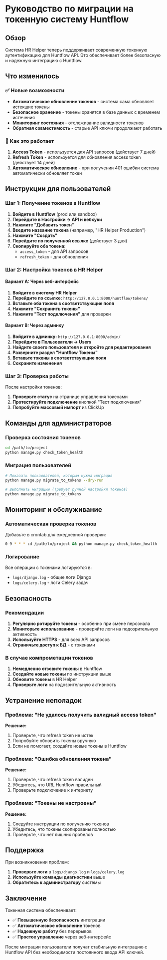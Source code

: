 # Руководство по миграции на токенную систему Huntflow

## Обзор

Система HR Helper теперь поддерживает современную токенную аутентификацию для Huntflow API. Это обеспечивает более безопасную и надежную интеграцию с Huntflow.

## Что изменилось

### ✅ Новые возможности
- **Автоматическое обновление токенов** - система сама обновляет истекшие токены
- **Безопасное хранение** - токены хранятся в базе данных с временем истечения
- **Мониторинг состояния** - отслеживание валидности токенов
- **Обратная совместимость** - старые API ключи продолжают работать

### 🔄 Как это работает
1. **Access Token** - используется для API запросов (действует 7 дней)
2. **Refresh Token** - используется для обновления access token (действует 14 дней)
3. **Автоматическое обновление** - при получении 401 ошибки система автоматически обновляет токен

## Инструкции для пользователей

### Шаг 1: Получение токенов в Huntflow

1. **Войдите в Huntflow** (prod или sandbox)
2. **Перейдите в Настройки → API и вебхуки**
3. **Нажмите "Добавить токен"**
4. **Введите название токена** (например, "HR Helper Production")
5. **Нажмите "Создать"**
6. **Перейдите по полученной ссылке** (действует 3 дня)
7. **Скопируйте оба токена:**
   - `access_token` - для API запросов
   - `refresh_token` - для обновления

### Шаг 2: Настройка токенов в HR Helper

#### Вариант A: Через веб-интерфейс
1. **Войдите в систему HR Helper**
2. **Перейдите по ссылке:** `http://127.0.0.1:8000/huntflow/tokens/`
3. **Вставьте оба токена в соответствующие поля**
4. **Нажмите "Сохранить токены"**
5. **Нажмите "Тест подключения"** для проверки

#### Вариант B: Через админку
1. **Войдите в админку:** `http://127.0.0.1:8000/admin/`
2. **Перейдите в Пользователи → Users**
3. **Найдите своего пользователя и откройте для редактирования**
4. **Разверните раздел "Huntflow Токены"**
5. **Вставьте токены в соответствующие поля**
6. **Сохраните изменения**

### Шаг 3: Проверка работы

После настройки токенов:
1. **Проверьте статус** на странице управления токенами
2. **Протестируйте подключение** кнопкой "Тест подключения"
3. **Попробуйте массовый импорт** из ClickUp

## Команды для администраторов

### Проверка состояния токенов
```bash
cd /path/to/project
python manage.py check_token_health
```

### Миграция пользователей
```bash
# Показать пользователей, которым нужна миграция
python manage.py migrate_to_tokens --dry-run

# Выполнить миграцию (требует ручной настройки токенов)
python manage.py migrate_to_tokens
```

## Мониторинг и обслуживание

### Автоматическая проверка токенов
Добавьте в crontab для ежедневной проверки:
```bash
0 9 * * * cd /path/to/project && python manage.py check_token_health
```

### Логирование
Все операции с токенами логируются в:
- `logs/django.log` - общие логи Django
- `logs/celery.log` - логи Celery задач

## Безопасность

### Рекомендации
1. **Регулярно ротируйте токены** - особенно при смене персонала
2. **Мониторьте использование** - проверяйте логи на подозрительную активность
3. **Используйте HTTPS** - для всех API запросов
4. **Ограничьте доступ к БД** - с токенами

### В случае компрометации токенов
1. **Немедленно отзовите токены** в Huntflow
2. **Создайте новые токены** по инструкции выше
3. **Обновите токены** в HR Helper
4. **Проверьте логи** на подозрительную активность

## Устранение неполадок

### Проблема: "Не удалось получить валидный access token"
**Решение:**
1. Проверьте, что refresh token не истек
2. Попробуйте обновить токены вручную
3. Если не помогает, создайте новые токены в Huntflow

### Проблема: "Ошибка обновления токена"
**Решение:**
1. Проверьте, что refresh token валиден
2. Убедитесь, что URL Huntflow правильный
3. Проверьте подключение к интернету

### Проблема: "Токены не настроены"
**Решение:**
1. Следуйте инструкции по получению токенов
2. Убедитесь, что токены скопированы полностью
3. Проверьте, что нет лишних пробелов

## Поддержка

При возникновении проблем:
1. **Проверьте логи** в `logs/django.log` и `logs/celery.log`
2. **Используйте команды диагностики** выше
3. **Обратитесь к администратору** системы

## Заключение

Токенная система обеспечивает:
- ✅ **Повышенную безопасность** интеграции
- ✅ **Автоматическое обновление** токенов
- ✅ **Надежную работу** без перерывов
- ✅ **Простое управление** через веб-интерфейс

После миграции пользователи получат стабильную интеграцию с Huntflow API без необходимости постоянного ввода API ключей.
